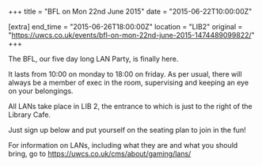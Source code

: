 +++
title = "BFL on Mon 22nd June 2015"
date = "2015-06-22T10:00:00Z"

[extra]
end_time = "2015-06-26T18:00:00Z"
location = "LIB2"
original = "https://uwcs.co.uk/events/bfl-on-mon-22nd-june-2015-1474489099822/"
+++

The BFL, our five day long LAN Party, is finally here.

It lasts from 10:00 on monday to 18:00 on friday. As per usual, there will always be a member of exec in the room, supervising and keeping an eye on your belongings.

All LANs take place in LIB 2, the entrance to which is just to the right of the Library Cafe.

Just sign up below and put yourself on the seating plan to join in the fun\!

For information on LANs, including what they are and what you should bring, go to https://uwcs.co.uk/cms/about/gaming/lans/

